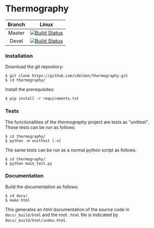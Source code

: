 Thermography  
============

|  Branch |                                                     Linux                                                      |
|:-------:|:--------------------------------------------------------------------------------------------------------------:|
|  Master | [![Build Status](https://travis-ci.org/cdeldon/thermography.svg?branch=master)](https://travis-ci.org/cdeldon) |
|  Devel  | [![Build Status](https://travis-ci.org/cdeldon/thermography.svg?branch=devel)](https://travis-ci.org/cdeldon)  |


### Installation
Download the git repository:
``` lang=bash
$ git clone https://github.com/cdeldon/thermography.git
$ cd thermography/
```

Install the prerequisites:
``` lang=bash
$ pip install -r requirements.txt
```

### Tests
The functionalities of the *thermography* project are tests as "unittest".
Those tests can be run as follows:
```lang=bash
$ cd thermography/
$ python -m unittest [-v]
```

The same tests can be run as a normal python script as follows:
```lang=bash
$ cd thermography/
$ python main_test.py
```

### Documentation
Build the documentation as follows:
```lang=bash
$ cd docs/
$ make html
```

This generates an *html* documentation of the source code in `docs/_build/html`
and the root `.html` file is indicated by `docs/_build/html/index.html`.